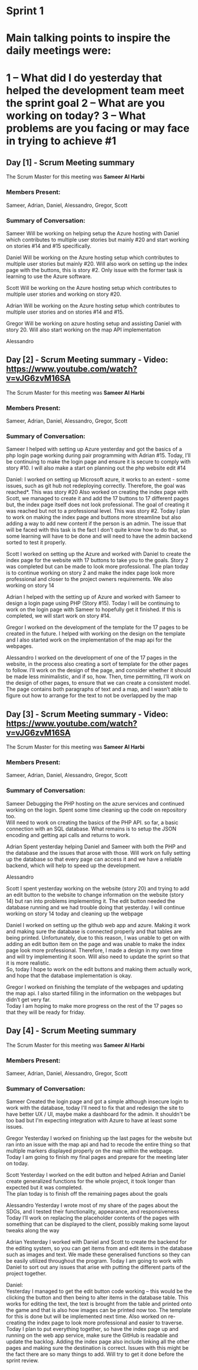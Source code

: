 # Sprint 1

# Main talking points to inspire the daily meetings were:

1 – What did I do yesterday that helped the development team meet the sprint goal 
2 – What are you working on today? 
3 – What problems are you facing or may face in trying to achieve #1 
================================================================

## Day [1] - Scrum Meeting summary
The Scrum Master for this meeting was **Sameer Al Harbi**

### Members Present:
Sameer, Adrian, Daniel, Alessandro, Gregor, Scott

### Summary of Conversation:

Sameer 
Will be working on helping setup the Azure hosting with Daniel which contributes to multiple user stories but mainly #20 and start working on stories #14 and #15 specifically. 

Daniel 
Will be working on the Azure hosting setup which contributes to multiple user stories but mainly #20. Will also work on setting up the index page with the buttons, this is story #2. Only issue with the former task is learning to use the Azure software. 

Scott 
Will be working on the Azure hosting setup which contributes to multiple user stories and working on story #20. 

Adrian 
Will be working on the Azure hosting setup which contributes to multiple user stories and on stories #14 and #15. 
 
Gregor 
Will be working on azure hosting setup and assisting Daniel with story 20. Will also start working on the map API implementation 
 
Alessandro  


## Day [2] - Scrum Meeting summary - Video: https://www.youtube.com/watch?v=vJG6zvM16SA
The Scrum Master for this meeting was **Sameer Al Harbi**

### Members Present:
Sameer, Adrian, Daniel, Alessandro, Gregor, Scott

### Summary of Conversation:

Sameer 
I helped with setting up Azure yesterday and got the basics of a php login page working during pair programming with Adrian #15. Today, I’ll be continuing to make the login page and ensure it is secure to comply with story #10. I will also make a start on planning out the php website edit #14 

Daniel: 
I worked on setting up Microsoft azure, it works to an extent - some issues, such as git hub not redeploying correctly. Therefore, the goal was reached*. This was story #20 
Also worked on creating the index page with Scott, we managed to create it and add the 17 buttons to 17 different pages but, the index page itself does not look professional. The goal of creating it was reached but not to a professional level. This was story #2. 
Today I plan to work on making the index page and buttons more streamline but also adding a way to add new content if the person is an admin. The issue that will be faced with this task is the fact I don't quite know how to do that, so some learning will have to be done and will need to have the admin backend sorted to test it properly. 

Scott 
I worked on setting up the Azure and worked with Daniel to create the index page for the website with 17 buttons to take you to the goals. Story 2 was completed but can be made to look more professional. 
The plan today is to continue working on story 2 and make the index page look more professional and closer to the project owners requirements. We also working on story 14 

Adrian 
I helped with the setting up of Azure and worked with Sameer to design a login page using PHP (Story #15). Today I will be continuing to work on the login page with Sameer to hopefully get it finished. If this is completed, we will start work on story #14. 

Gregor 
I worked on the development of the template for the 17 pages to be created in the future. I helped with working on the design on the template and I also started work on the implementation of the map api for the webpages.  

Alessandro 
I worked on the development of one of the 17 pages in the website, in the process also creating a sort of template for the other pages to follow. 
I’ll work on the design of the page, and consider whether it should be made less minimalistic, and if so, how. Then, time permitting, I’ll work on the design of other pages, to ensure that we can create a consistent model. 
The page contains both paragraphs of text and a map, and I wasn’t able to figure out how to arrange for the text to not be overlapped by the map



## Day [3] - Scrum Meeting summary - Video: https://www.youtube.com/watch?v=vJG6zvM16SA
The Scrum Master for this meeting was **Sameer Al Harbi**

### Members Present:
Sameer, Adrian, Daniel, Alessandro, Gregor, Scott

### Summary of Conversation:

Sameer 
Debugging the PHP hosting on the azure services and continued working on the login. Spent some time cleaning up the code on repository too.  
Will need to work on creating the basics of the PHP API. so far, a basic connection with an SQL database. What remains is to setup the JSON encoding and getting api calls and returns to work. 

Adrian 
Spent yesterday helping Daniel and Sameer with both the PHP and the database and the issues that arose with those. 
Will work on fully setting up the database so that every page can access it and we have a reliable backend, which will help to speed up the development. 

Alessandro 

Scott 
I spent yesterday working on the website (story 20) and trying to add an edit button to the website to change information on the website (story 14) but ran into problems implementing it. The edit button needed the database running and we had trouble doing that yesterday. 
I will continue working on story 14 today and cleaning up the webpage 

Daniel 
I worked on setting up the github web app and azure. Making it work and making sure the database is connected properly and that tables are being printed. 
Unfortunately, due to this reason, I was unable to get on with adding an edit button item on the page and was unable to make the index page look more professional. Therefore, I made a design in my own time and will try implementing it soon. 
Will also need to update the sprint so that it is more realistic.  
So, today I hope to work on the edit buttons and making them actually work, and hope  that the database implementation is okay.  

Gregor 
I worked on finishing the template of the webpages and updating the map api. I also started filling in the information on the webpages but didn’t get very far.  
Today I am hoping to make more progress on the rest of the 17 pages so that they will be ready for friday.  



## Day [4] - Scrum Meeting summary
The Scrum Master for this meeting was **Sameer Al Harbi**

### Members Present:
Sameer, Adrian, Daniel, Alessandro, Gregor, Scott

### Summary of Conversation:

Sameer
Created the login page and got a simple although insecure login to work with the database, today I'll need to fix that and redesign the site to have better UX / UI, maybe make a dashboard for the admin. It shouldn't be too bad but I'm expecting integration with Azure to have at least some issues.

Gregor 
Yesterday I worked on finishing up the last pages for the website but ran into an issue with the map api and had to recode the entire thing so that multiple markers displayed properly on the map within the webpage.  
Today I am going to finish my final pages and prepare for the meeting later on today.  

Scott 
Yesterday I worked on the edit button and helped Adrian and Daniel create generalized functions for the whole project, it took longer than expected but it was completed.  
The plan today is to finish off the remaining pages about the goals 

Alessandro 
Yesterday I wrote most of my share of the pages about the SDGs, and I tested their functionality, appearance, and responsiveness 
Today I’ll work on replacing the placeholder contents of the pages with something that can be displayed to the client, possibly making some layout tweaks along the way 

Adrian 
Yesterday I worked with Daniel and Scott to create the backend for the editing system, so you can get items from and edit items in the database such as images and text. We made these generalised functions so they can be easily utilized throughout the program. 
Today I am going to work with Daniel to sort out any issues that arise with putting the different parts of the project together. 

Daniel:  
Yesterday I managed to get the edit button code working – this would be the clicking the button and then being to alter items in the database table. This works for editing the text, the text is brought from the table and printed onto the game and that is also how images can be printed now too. The template for this is done but will be implemented next time. Also worked on re-creating the index page to look more professional and easier to traverse.  
Today I plan to put everything together, so have the index page up and running on the web app service, make sure the GitHub is readable and update the backlog. Adding the index page also include linking all the other pages and making sure the destination is correct. Issues with this might be the fact there are so many things to add. Will try to get it done before the sprint review. 
